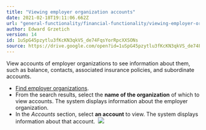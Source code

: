 ```yaml
---
title: "Viewing employer organization accounts"
date: 2021-02-18T19:11:06.662Z
url: "general-functionality/financial-functionality/viewing-employer-organization-accounts.html"
author: Edward Grzetich
version: 14
id: 1uSpG45pzytlu3fKcKN3qkVS_de74FqsYorRpcXXSONs
source: https://drive.google.com/open?id=1uSpG45pzytlu3fKcKN3qkVS_de74FqsYorRpcXXSONs
---
```

View accounts of employer organizations to see information about them, such as balance, contacts, associated insurance policies, and subordinate accounts.

* [F](https://confluence.mieweb.com/display/DOCS10/Finding+employer+organizations)[ind employer organizations](finding-employer-organizations.html).
* From the search results, select the <strong>name of the organization</strong> of which to view accounts. The system displays information about the employer organization.
* In the <em>Accounts</em> section, select <strong>an account</strong> to view. The system displays information about that account.   ![](../../external_files/3d588472a99609c6a855412601e0fd62.png)
